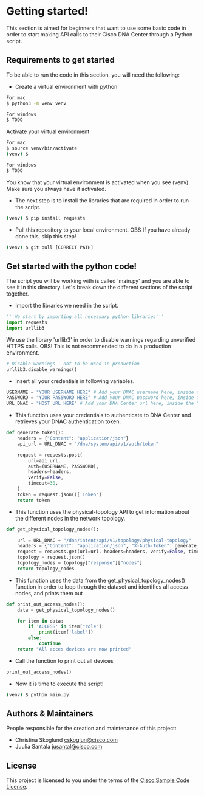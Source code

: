 # Getting started!
This section is aimed for beginners that want to use some basic code in order to start making API calls to their Cisco DNA Center through a Python script. 

## Requirements to get started
To be able to run the code in this section, you will need the following:
* Create a virtual environment with python
```bash
For mac
$ python3 -m venv venv

For windows 
$ TODO
```
Activate your virtual environment
```bash
For mac
$ source venv/bin/activate
(venv) $

For windows 
$ TODO
```
You know that your virtual environment is activated when you see (venv). Make sure you always have it activated.

* The next step is to install the libraries that are required in order to run the script. 
```bash
(venv) $ pip install requests

```
* Pull this repository to your local environment. OBS If you have already done this, skip this step!
```bash
(venv) $ git pull [CORRECT PATH]

```

## Get started with the python code!
The script you will be working with is called 'main.py' and you are able to see it in this directory. Let's break down the different sections of the script together. 

* Import the libraries we need in the script. 
```python
'''We start by importing all necessary python libraries'''
import requests 
import urllib3
```
We use the library 'urllib3' in order to disable warnings regarding unverified HTTPS calls. OBS! This is not recommended to do in a production environment. 
```python
# Disable warnings - not to be used in production
urllib3.disable_warnings()
```

* Insert all your credentials in following variables.
```python
USERNAME = "YOUR USERNAME HERE" # Add your DNAC username here, inside the " "
PASSWORD = "YOUR PASSWORD HERE" # Add your DNAC password here, inside the " "
URL_DNAC = "HOST URL HERE" # Add your DNA Center url here, inside the " "
```

* This function uses your credentials to authenticate to DNA Center and retrieves your DNAC authentication token.
```python
def generate_token():
    headers = {"Content": "application/json"}
    api_url = URL_DNAC + "/dna/system/api/v1/auth/token"

    request = requests.post(
        url=api_url,
        auth=(USERNAME, PASSWORD),
        headers=headers,
        verify=False,
        timeout=30,
    )
    token = request.json()['Token']
    return token
```

* This function uses the physical-topology API to get information about the different nodes in the network topology.
```python
def get_physical_topology_nodes():

    url = URL_DNAC + "/dna/intent/api/v1/topology/physical-topology"
    headers = {"Content": "application/json", "X-Auth-Token": generate_token()}
    request = requests.get(url=url, headers=headers, verify=False, timeout=30)
    topology = request.json()
    topology_nodes = topology["response"]["nodes"]
    return topology_nodes
```

* This function uses the data from the get_physical_topology_nodes() function in order to loop through the dataset and identifies all access nodes, and prints them out
```python
def print_out_access_nodes():
    data = get_physical_topology_nodes()

    for item in data:
        if 'ACCESS' in item["role"]:
            print(item['label'])
        else:
            continue
    return "All acces devices are now printed"
```
* Call the function to print out all devices
```python
print_out_access_nodes()

```
* Now it is time to execute the script!
```bash
(venv) $ python main.py 
```

## Authors & Maintainers
People responsible for the creation and maintenance of this project:
* Christina Skoglund cskoglun@cisco.com
* Juulia Santala jusantal@cisco.com

## License
This project is licensed to you under the terms of the [Cisco Sample Code License](LICENSE).
